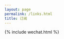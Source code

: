 ```yaml
---
layout: page
permalink: /links.html
title: 订阅
---
```

<section class="page-content">
  <section class="post-list">
  </section>
</section>
{% include wechat.html %}

<script>
  document.addEventListener("DOMContentLoaded", function() {
    fetch('https://cos.lhasa.icu/lhasaRSS/data.json')
      .then(response => response.json())
      .then(rss_data => {
        const container = document.querySelector('.post-list');
        rss_data.forEach(post => {
          const article = document.createElement('article');
          article.classList.add('post-item');
          article.innerHTML = `
            <i class="post-item-thumb" style="background-image:url(${post.avatar})"></i>
            <section class="post-item-summary">
              <h3 class="post-item-title">
                <a class="post-item-link" href="${post.link}" title="${post.title}" target="_blank">${post.title}</a>
              </h3>
              <time class="post-item-date timeago" datetime="${post.published}">${post.published}</time>
              <address class="post-item-date links-name">${post.blog_name}</address>
            </section>
          `;
          
          container.appendChild(article);
        });
      })
      .catch(error => console.error('Error loading RSS data:', error));
  });
</script>
